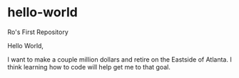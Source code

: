 # hello-world
Ro's First Repository

Hello World,

I want to make a couple million dollars and retire on the Eastside of Atlanta. I think learning how to code will help get me to that goal.
